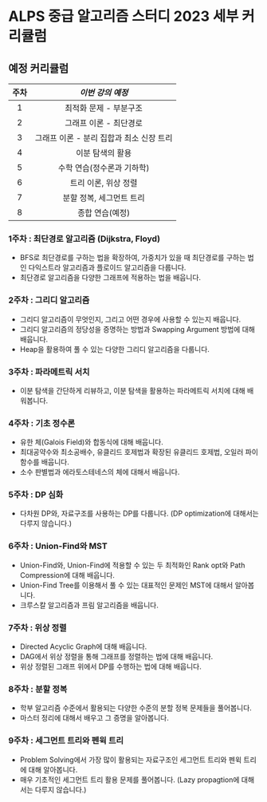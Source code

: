 # ALPS 중급 알고리즘 스터디 2023 세부 커리큘럼



## 예정 커리큘럼

| 주차 |          *이번 강의 예정*           |
| :--: | :---------------------------------: |
|  1   |        최적화 문제 - 부분구조        |
|  2   |       그래프 이론 - 최단경로        |
|  3   | 그래프 이론 - 분리 집합과 최소 신장 트리 |
|  4   |           이분 탐색의 활용          |
|  5   |      수학 연습(정수론과 기하학)      |
|  6   |        트리 이론, 위상 정렬         |
|  7   |       분할 정복, 세그먼트 트리       |
|  8   |           종합 연습(예정)           |



### 1주차 : 최단경로 알고리즘 (Dijkstra, Floyd)

* BFS로 최단경로를 구하는 법을 확장하여, 가중치가 있을 때 최단경로를 구하는 법인 다익스트라 알고리즘과 플로이드 알고리즘을 다룹니다.
* 최단경로 알고리즘을 다양한 그래프에 적용하는 법을 배웁니다.



### 2주차 : 그리디 알고리즘

* 그리디 알고리즘이 무엇인지, 그리고 어떤 경우에 사용할 수 있는지 배웁니다.
* 그리디 알고리즘의 정당성을 증명하는 방법과 Swapping Argument 방법에 대해 배웁니다.
* Heap을 활용하여 풀 수 있는 다양한 그리디 알고리즘을 다룹니다.



### 3주차 : 파라메트릭 서치

* 이분 탐색을 간단하게 리뷰하고, 이분 탐색을 활용하는 파라메트릭 서치에 대해 배워봅니다.



### 4주차 : 기초 정수론

* 유한 체(Galois Field)와 합동식에 대해 배웁니다.
* 최대공약수와 최소공배수, 유클리드 호제법과 확장된 유클리드 호제법, 오일러 파이 함수를 배웁니다.
* 소수 판별법과 에라토스테네스의 체에 대해서 배웁니다.



### 5주차 : DP 심화

* 다차원 DP와, 자료구조를 사용하는 DP를 다룹니다. (DP optimization에 대해서는 다루지 않습니다.)



### 6주차 : Union-Find와 MST

* Union-Find와, Union-Find에 적용할 수 있는 두 최적화인 Rank opt와 Path Compression에 대해 배웁니다.
* Union-Find Tree를 이용해서 풀 수 있는 대표적인 문제인 MST에 대해서 알아봅니다.
* 크루스칼 알고리즘과 프림 알고리즘을 배웁니다.



### 7주차 : 위상 정렬

* Directed Acyclic Graph에 대해 배웁니다.
* DAG에서 위상 정렬을 통해 그래프를 정렬하는 법에 대해 배웁니다.
* 위상 정렬된 그래프 위에서 DP를 수행하는 법에 대해 배웁니다.



### 8주차 : 분할 정복

* 학부 알고리즘 수준에서 활용되는 다양한 수준의 분할 정복 문제들을 풀어봅니다.
* 마스터 정리에 대해서 배우고 그 증명을 알아봅니다.



### 9주차 : 세그먼트 트리와 펜윅 트리

* Problem Solving에서 가장 많이 활용되는 자료구조인 세그먼트 트리와 펜윅 트리에 대해 알아봅니다.
* 매우 기초적인 세그먼트 트리 활용 문제를 풀어봅니다. (Lazy propagtion에 대해서는 다루지 않습니다.)
